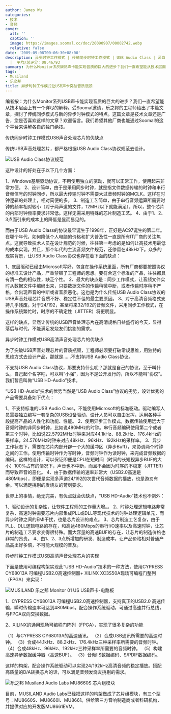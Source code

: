 ```yaml
---
author: James Wu
categories:
- 技术
- 音频
cover:
  alt: ''
  caption: ''
  image: https://images.soomal.cc/doc/20090907/00002742.webp
  relative: false
date: '2009-09-08T00:06:30+08:00'
description: 异步时钟工作模式 | 传统同步时钟工作模式 | USB Audio Class | 源自：MUSILAND Audio Labs | 版权：投稿
  |  平均/总评分：08.46/93
summary: 为什么Monitor系列USB声卡能实现音质的巨大的进步？我们一直希望能从技术层面上有一个详尽的解释。受Soomal邀请，乐之邦的工程师给出了本篇文章，探讨了传统同步模式与新的异步时钟模式的特点。这篇文章是技术文章还是广告，您是否喜欢这样的文章？欢迎留言。我们希望其他厂商也能通过Soomal的这个平台来讲解各自的独门绝技。
tags:
- Musiland
- 乐之邦
title: 异步时钟工作模式让USB声卡突破音质瓶颈
---
```


编者按：为什么Monitor系列USB声卡能实现音质的巨大的进步？我们一直希望能从技术层面上有一个详尽的解释。受Soomal邀请，乐之邦的工程师给出了本篇文章，探讨了传统同步模式与新的异步时钟模式的特点。这篇文章是技术文章还是广告，您是否喜欢这样的文章？欢迎留言。我们希望其他厂商也能通过Soomal的这个平台来讲解各自的独门绝技。



传统同步时钟工作模式USB声音处理芯片的优缺点



传统USB声音处理芯片，都严格根据USB Audio Class协议规范去设计。



![USB Audio Class协议规范](https://images.soomal.cc/doc/20090907/00002741.webp)



这种设计的好处在于以下几个方面：



1、Windows基层驱动协议，不用使用独立的驱动，就可以正常工作，使用起来非常方便。
2、设计简单，由于是采用同步时钟，就是指文件数据传输的时钟和串行音频信号的时钟同步，所以最大传输时钟不需要大过音频时钟的MCLK。这样在时钟逻辑的处理上，相对简便的多。
3、制造工艺简单，由于串行音频运算所需要时钟的频率相对较小（对于两声道的文件，12MHz以下就能满足），所以，整个芯片的内部时钟频率要求非常低。这样无需采用特殊的芯片制造工艺。
4、由于1、2、3点而引来的成本上的降低是显而易见的。



而由于USB Audio Class的协议最早诞生于1998年，正好是AC97诞生的第二年。在哪个年代，如何降低个人电脑的价格和扩大普及性一直是所有IT厂商的关注焦点。这就导致技术人员在设计规范的时候，往往第一考虑的是如何让高技术用最低的成本实现。并且，那个年代的主流音频文件规范，还停留在48kHz下。众多的现实背景，让USB 
Audio Class协议也存在着下面的缺点：



1、底层驱动已经由Microsoft写好，包含在操作系统里面，所有厂商都要按照协议的标准去设计产品，严重禁锢了工程师的思想。要符合这个标准的产品，往往都具有清一色的相似性，缺乏个性。
2、最大的缺点是：同步工作模式，让音频文件实时从数据文件中编码出来，只要数据文件的传输稍微中断，或者传输时序稍不严格，会出现声音的中断或者音质恶化。这也是为什么传统USB 
Audio Class协议的USB声音处理芯片音质不好、稳定性不佳的最主要原因。
3、对于高清音频格式支持几乎残废。对于24/192，甚至将来32/192的音频文件，采用同步工作模式，在操作系统繁忙时，时序的不确定性（JITTER）将更明显。



这样的缺点，显然让传统的USB声音处理芯片在高清规格日益盛行的今天，显得落后与时代，不能满足发烧友们挑剔的需求。



异步时钟工作模式USB高清声音处理芯片的优缺点



为了突破USB声音处理芯片的音质瓶颈，工程师必须要打破常规思维，用独特的思维方式去设计产品，那就是……不支持USB 
Audio Class协议。



不支持USB Audio Class协议，那要支持什么呢？那就是自己的协议，至于叫什么，自己起个名字吧，可以叫“小强”，因为不是公开发行的，所以不能叫“协议”。我们暂且叫做“USB 
HD-Audio”技术。



“USB HD-Audio”技术的优势当然是“USB Audio Class”协议的劣势，设计优秀的产品需要具备如下优点：



1、不支持标准的USB Audio Class，不能使用Microsoft的标准驱动。驱动编写人员需要独立编写一套复杂的USB设备驱动，设计人员可以自由发挥，运用各种手段提高产品的人性化和功能、性能。
2、使用异步工作模式，数据传输使用远大于音频时钟的非同步时钟，比如说480MHz的时钟。串行音频编码使用第二个或者第三个时钟，比如说22.5792MHz时钟来对应44.1kHz、88.2kHz、176.4kHz的采样率，24.576MHz时钟来对应48kHz、96kHz、192kHz的采样率。
3、异步工作状态下，需要在芯片内部开辟一个大的缓冲区（异步Buff），来协调两个时钟之间的工作。使用传输时钟作为写时钟，音频时钟作为读时钟，来完成音频数据的编码。这样的设计，可以保证即便是CPU在短时间（时间的长短视异步BUF的大小）100%占有的情况下，声音也不中断，而且不会因为时序的不稳定（JITTER）而导致声音的恶化。
4、由于数据传输的速率非常大（USB2.0高速是480Mbps），即便是实现多声道24/192的次世代音频数据的播放，也是游刃有余。可以满足挑剔的发烧友的苛刻要求。



世界上的事情，绝无完美，有优点就会优缺点，“USB 
HD-Audio”技术也不例外：



1、驱动设计的复杂性，让软件工程师的工作量大增。。
2、时钟处理逻辑电路非常复杂，高速时钟需要芯片内部集成PLL或DLL等现代技术的时钟处理逻辑单元，而异步时钟之间的EMI干扰，也是芯片设计的难点。
3、芯片制造工艺复杂，由于PLL、DLL逻辑电路的存在，和高达480Mbps的串行I/O速率以及高速时钟，让芯片的制造工艺要求变得很特殊。而大容量的高速BUF的存在，让芯片的制造价格也非常的昂贵。
4、由1、2、3点所增加的研发、制造成本，让产品价格相对普通产品高出好多倍，不可能大规模的普及。



异步时钟工作模式USB高清声音处理芯片的实现



下面是使用可编程构架实现此“USB HD-Audio”技术的一种方法，使用CYPRESS 
CY68013A 可编程USB2.0高速控制器+ XILINX XC3S50A现场可编程门整列（FPGA）来实现：



![MUSILAND 乐之邦 Monitor 01 US USB声卡-电路板](https://images.soomal.cc/doc/20090429/00001645.webp)



1、CYPRESS CY68013A 可编程USB2.0高速控制器，支持真正的USB2.0 
高速传输，瞬时传输速率可达到480Mbps。配合操作系统驱动，可通过高速并行总线，与FPGA双向交换数据。



2、XILINX的通用现场可编程门阵列（FPGA），实现了很多复杂的功能



（1）与CYPRESS CY68013A的高速通讯。
（2）合成USB通讯所需要的高速时钟。
（3）合成44.1kHz、88.2kHz、176.4kHz三种采样率所需要的音频时钟。
（4）合成48kHz、96kHz、192kHz三种采样率所需要的音频时钟。
（5）构建高速异步数据缓冲器（高速BUF）。
（3）音频IIS数据编码、S/PDIF数据编码。



这样的构架，配合操作系统驱动可以实现24/192kHz高清音频的稳定播放。搭配高质量的D/A转换芯片的话，可以满足音频发烧友挑剔的需求。



![乐之邦 Musiland Audio Labs MU8660S 芯片组模块](https://images.soomal.cc/doc/20090907/00002742.webp)



目前，MUSILAND Audio Labs已经把这样的构架做成了芯片组模块，有三个型号：MU8660S、MU8660I、MU8661。供给第三方音响制造商或者科研机构，并提供对应的开发版MU8661EVM。
